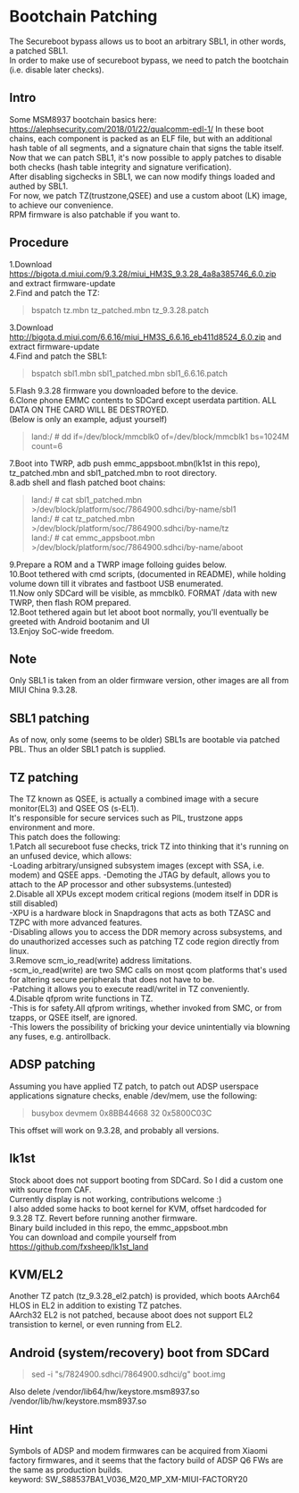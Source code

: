 # Bootchain Patching  
The Secureboot bypass allows us to boot an arbitrary SBL1, in other words, a patched SBL1.  
In order to make use of secureboot bypass, we need to patch the bootchain (i.e. disable later checks).  

## Intro  
Some MSM8937 bootchain basics here: https://alephsecurity.com/2018/01/22/qualcomm-edl-1/
In these boot chains, each component is packed as an ELF file, but with an additional hash table of all segments, and a signature chain that signs the table itself.  
Now that we can patch SBL1, it's now possible to apply patches to disable both checks (hash table integrity and signature verification).  
After disabling sigchecks in SBL1, we can now modify things loaded and authed by SBL1.  
For now, we patch TZ(trustzone,QSEE) and use a custom aboot (LK) image, to achieve our convenience.  
RPM firmware is also patchable if you want to.  

## Procedure  
1.Download https://bigota.d.miui.com/9.3.28/miui_HM3S_9.3.28_4a8a385746_6.0.zip and extract firmware-update  
2.Find and patch the TZ:
> bspatch tz.mbn tz_patched.mbn tz_9.3.28.patch  

3.Download http://bigota.d.miui.com/6.6.16/miui_HM3S_6.6.16_eb411d8524_6.0.zip and extract firmware-update  
4.Find and patch the SBL1:  
> bspatch sbl1.mbn sbl1_patched.mbn sbl1_6.6.16.patch  

5.Flash 9.3.28 firmware you downloaded before to the device.  
6.Clone phone EMMC contents to SDCard except userdata partition. ALL DATA ON THE CARD WILL BE DESTROYED.  
(Below is only an example, adjust yourself)
> land:/ # dd if=/dev/block/mmcblk0 of=/dev/block/mmcblk1 bs=1024M count=6

7.Boot into TWRP, adb push emmc_appsboot.mbn(lk1st in this repo), tz_patched.mbn and sbl1_patched.mbn to root directory.  
8.adb shell and flash patched boot chains:  
> land:/ # cat sbl1_patched.mbn >/dev/block/platform/soc/7864900.sdhci/by-name/sbl1  
> land:/ # cat tz_patched.mbn >/dev/block/platform/soc/7864900.sdhci/by-name/tz  
> land:/ # cat emmc_appsboot.mbn >/dev/block/platform/soc/7864900.sdhci/by-name/aboot  

9.Prepare a ROM and a TWRP image folloing guides below.  
10.Boot tethered with cmd scripts, (documented in README), while holding volume down till it vibrates and fastboot USB enumerated.    
11.Now only SDCard will be visible, as mmcblk0. FORMAT /data with new TWRP, then flash ROM prepared.  
12.Boot tethered again but let aboot boot normally, you'll eventually be greeted with Android bootanim and UI  
13.Enjoy SoC-wide freedom.  

## Note  
Only SBL1 is taken from an older firmware version, other images are all from MIUI China 9.3.28.  

## SBL1 patching  

As of now, only some (seems to be older) SBL1s are bootable via patched PBL. Thus an older SBL1 patch is supplied.


## TZ patching  
The TZ known as QSEE, is actually a combined image with a secure monitor(EL3) and QSEE OS (s-EL1).  
It's responsible for secure services such as PIL, trustzone apps environment and more.  
This patch does the following:  
1.Patch all secureboot fuse checks, trick TZ into thinking that it's running on an unfused device, which allows:  
-Loading arbitrary/unsigned subsystem images (except with SSA, i.e. modem) and QSEE apps.
-Demoting the JTAG by default, allows you to attach to the AP processor and other subsystems.(untested)  
2.Disable all XPUs except modem critical regions (modem itself in DDR is still disabled)  
-XPU is a hardware block in Snapdragons that acts as both TZASC and TZPC with more advanced features.  
-Disabling allows you to access the DDR memory across subsystems, and do unauthorized accesses such as patching TZ code region directly from linux.  
3.Remove scm_io_read(write) address limitations.  
-scm_io_read(write) are two SMC calls on most qcom platforms that's used for altering secure peripherals that does not have to be.  
-Patching it allows you to execute readl/writel in TZ conveniently.  
4.Disable qfprom write functions in TZ.  
-This is for safety.All qfprom writings, whether invoked from SMC, or from tzapps, or QSEE itself, are ignored.  
-This lowers the possibility of bricking your device unintentially via blowning any fuses, e.g. antirollback.  

## ADSP patching
Assuming you have applied TZ patch, to patch out ADSP userspace applications signature checks, enable /dev/mem, use the following:  
> busybox devmem 0x8BB44668 32 0x5800C03C  

This offset will work on 9.3.28, and probably all versions. 

## lk1st
Stock aboot does not support booting from SDCard. So I did a custom one with source from CAF.  
Currently display is not working, contributions welcome :)  
I also added some hacks to boot kernel for KVM, offset hardcoded for 9.3.28 TZ. Revert before running another firmware.  
Binary build included in this repo, the emmc_appsboot.mbn  
You can download and compile yourself from https://github.com/fxsheep/lk1st_land  

## KVM/EL2
Another TZ patch (tz_9.3.28_el2.patch) is provided, which boots AArch64 HLOS in EL2 in addition to existing TZ patches.  
AArch32 EL2 is not patched, because aboot does not support EL2 transistion to kernel, or even running from EL2.  

## Android (system/recovery) boot from SDCard
> sed -i "s/7824900.sdhci/7864900.sdhci/g" boot.img  

Also delete /vendor/lib64/hw/keystore.msm8937.so /vendor/lib/hw/keystore.msm8937.so  

## Hint
Symbols of ADSP and modem firmwares can be acquired from Xiaomi factory firmwares, and it seems that the factory build of ADSP Q6 FWs are the same as production builds.  
keyword: SW_S88537BA1_V036_M20_MP_XM-MIUI-FACTORY20
